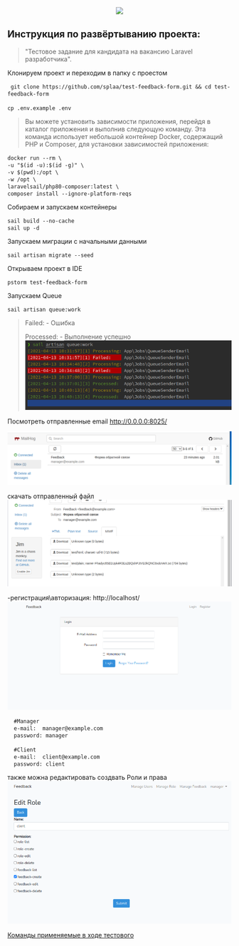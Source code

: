 <p align="center"><a href="https://laravel.com" target="_blank"><img src="https://raw.githubusercontent.com/laravel/art/master/logo-lockup/5%20SVG/2%20CMYK/1%20Full%20Color/laravel-logolockup-cmyk-red.svg" width="400"></a></p>

## Инструкция по развёртыванию проекта:
> "Тестовое задание для кандидата на вакансию Laravel разработчика".

Клонируем проект и переходим в папку с проестом

     git clone https://github.com/splaa/test-feedback-form.git && cd test-feedback-form

    cp .env.example .env
>Вы можете установить зависимости приложения, 
> перейдя в каталог приложения и выполнив 
> следующую команду. 
> Эта команда использует небольшой контейнер 
> Docker, содержащий PHP и Composer, 
> для установки зависимостей приложения:
 
    docker run --rm \
    -u "$(id -u):$(id -g)" \
    -v $(pwd):/opt \
    -w /opt \
    laravelsail/php80-composer:latest \
    composer install --ignore-platform-reqs

Собираем и запускаем контейнеры    
    
    sail build --no-cache
    sail up -d
Запускаем миграции с начальными данными

    sail artisan migrate --seed

Открываем проект в IDE
   
    pstorm test-feedback-form

Запускаем Queue 

    sail artisan queue:work    

>Failed: - Ошибка
> 
>Processed: - Выполнение успешно
![img.png](img.png)

Посмотреть отправленные email
http://0.0.0.0:8025/

![img_1.png](img_1.png)

скачать отправленный файл 
![img_2.png](img_2.png)


-регистрация\авторизация:
http://localhost/
![img_3.png](img_3.png)

      #Manager  
      e-mail:  manager@example.com
      password: manager

      #Client  
      e-mail:  client@example.com
      password: client

также можна редактировать создвать Роли и права 
![img_4.png](img_4.png)


[Команды применяемые в ходе тестового](progress_execution_test.md)
